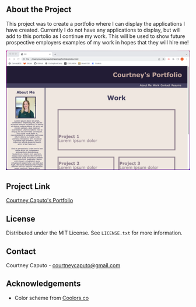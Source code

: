 ## About the Project
This project was to create a portfolio where I can display the applications I have created. Currently I do not have any applications to display, but will add to this portolio as I continue my work. This will be used to show future prospective employers examples of my work in hopes that they will hire me!

<img src="/assets/images/ScreenShot.png">

## Project Link
<a href="https://courtneycaputo.github.io/Portfolio/">Courtney Caputo's Portfolio</a>

## License
Distributed under the MIT License. See `LICENSE.txt` for more information.

## Contact
Courtney Caputo - courtneycaputo@gmail.com

## Acknowledgements
* Color scheme from <a href="https://coolors.co/palette/22223b-4a4e69-9a8c98-c9ada7-f2e9e4">Coolors.co</a>
